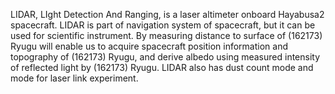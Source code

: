 LIDAR, LIght Detection And Ranging, is a laser altimeter onboard Hayabusa2 spacecraft. LIDAR is part of navigation system of spacecraft, but it can be used for scientific instrument.  By measuring distance to surface of (162173) Ryugu will enable us to acquire spacecraft position information and topography of (162173) Ryugu, and derive albedo using measured intensity of reflected light by (162173) Ryugu. LIDAR also has dust count mode and mode for laser link experiment.